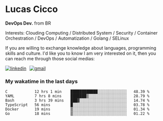 # Lucas Cicco

**DevOps Dev.** from BR

Interests: Clouding Computing / Distributed System / Security / Container Orchestration / DevOps / Automatization / Golang / SELinux

If you are willing to exchange knowledge about languages, programming skills and culture. I'd like you to know I am very interested on it, then you can reach me through those social medias:

<div style="display: flex; align-items: center; gap: 10px;">
  <a href="https://www.linkedin.com/in/lucas-vitor-de-cicco" target="_blank">
    <img
      src="https://img.shields.io/badge/-LinkedIn-%230077B5?style=for-the-badge&logo=linkedin&logoColor=white"
      alt="linkedin"
      target="_blank" 
    />
  </a>
  <a href="mailto:lucasvitorx1@gmail.com">
      <img
        src="https://img.shields.io/badge/-Gmail-%23333?style=for-the-badge&logo=gmail&logoColor=white"
        alt="gmail"
        target="_blank"
      />
  </a>
</div>

### My wakatime in the last days

<!--START_SECTION:waka-->

```text
C            12 hrs 1 min    ████████████░░░░░░░░░░░░░   48.39 %
YAML         7 hrs 8 mins    ███████▒░░░░░░░░░░░░░░░░░   28.79 %
Bash         3 hrs 39 mins   ███▓░░░░░░░░░░░░░░░░░░░░░   14.74 %
TypeScript   56 mins         █░░░░░░░░░░░░░░░░░░░░░░░░   03.78 %
Docker       19 mins         ▒░░░░░░░░░░░░░░░░░░░░░░░░   01.34 %
Go           18 mins         ▒░░░░░░░░░░░░░░░░░░░░░░░░   01.22 %
```

<!--END_SECTION:waka-->
